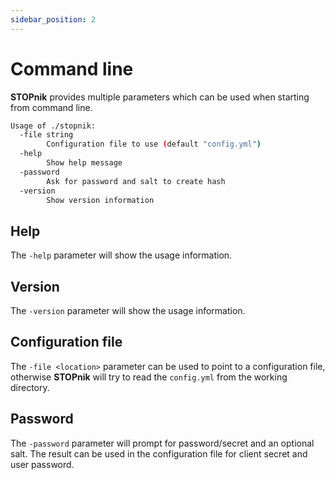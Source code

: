 ```yaml
---
sidebar_position: 2
---
```

# Command line

**STOPnik** provides multiple parameters which can be used when starting from command line.

```bash
Usage of ./stopnik:
  -file string
        Configuration file to use (default "config.yml")
  -help
        Show help message
  -password
        Ask for password and salt to create hash
  -version
        Show version information

```

## Help

The `-help` parameter will show the usage information.

## Version

The `-version` parameter will show the usage information.

## Configuration file

The `-file <location>` parameter can be used to point to a configuration file,
otherwise **STOPnik** will try to read the `config.yml` from the working directory.

## Password

The `-password` parameter will prompt for password/secret and an optional salt.
The result can be used in the configuration file for client secret and user password.